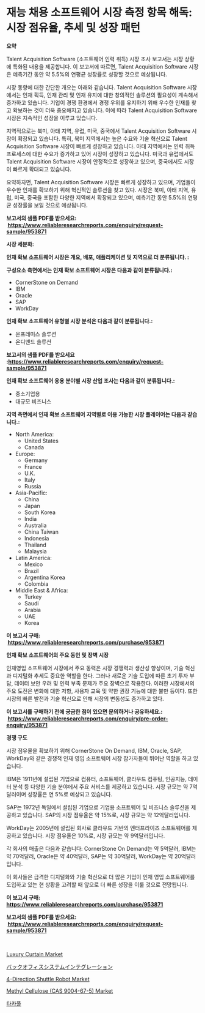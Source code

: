 <p><h1>재능 채용 소프트웨어 시장 측정 항목 해독: 시장 점유율, 추세 및 성장 패턴</h1></p><p><strong>요약</strong></p>
<p><p>Talent Acquisition Software (소프트웨어 인력 취득) 시장 조사 보고서는 시장 상황에 특화된 내용을 제공합니다. 이 보고서에 따르면, Talent Acquisition Software 시장은 예측기간 동안 약 5.5%의 연평균 성장률로 성장할 것으로 예상됩니다.</p><p>시장 동향에 대한 간단한 개요는 아래와 같습니다. Talent Acquisition Software 시장에서는 인재 획득, 인재 관리 및 인재 유지에 대한 창의적인 솔루션의 필요성이 계속해서 증가하고 있습니다. 기업이 경쟁 환경에서 경쟁 우위를 유지하기 위해 우수한 인재를 찾고 확보하는 것이 더욱 중요해지고 있습니다. 이에 따라 Talent Acquisition Software 시장은 지속적인 성장을 이루고 있습니다.</p><p>지역적으로는 북미, 아태 지역, 유럽, 미국, 중국에서 Talent Acquisition Software 시장이 확장되고 있습니다. 특히, 북미 지역에서는 높은 수요와 기술 혁신으로 Talent Acquisition Software 시장이 빠르게 성장하고 있습니다. 아태 지역에서는 인력 취득 프로세스에 대한 수요가 증가하고 있어 시장이 성장하고 있습니다. 미국과 유럽에서도 Talent Acquisition Software 시장이 안정적으로 성장하고 있으며, 중국에서도 시장이 빠르게 확대되고 있습니다.</p><p>요약하자면, Talent Acquisition Software 시장은 빠르게 성장하고 있으며, 기업들이 우수한 인재를 확보하기 위해 혁신적인 솔루션을 찾고 있다. 시장은 북미, 아태 지역, 유럽, 미국, 중국을 포함한 다양한 지역에서 확장되고 있으며, 예측기간 동안 5.5%의 연평균 성장률을 보일 것으로 예상됩니다.</p></p>
<p><strong>보고서의 샘플 PDF를 받으세요: &nbsp;<a href="https://www.reliableresearchreports.com/enquiry/request-sample/953871">https://www.reliableresearchreports.com/enquiry/request-sample/953871</a></strong></p>
<p><strong>시장 세분화:</strong></p>
<p><strong> 인재 확보 소프트웨어 시장은 개요, 배포, 애플리케이션 및 지역으로 더 분류됩니다. :</strong></p>
<p><strong>구성요소 측면에서는 인재 확보 소프트웨어 시장은 다음과 같이 분류됩니다.:</strong></p>
<p><ul><li>CornerStone on Demand</li><li>IBM</li><li>Oracle</li><li>SAP</li><li>WorkDay</li></ul></p>
<p><strong> 인재 확보 소프트웨어 유형별 시장 분석은 다음과 같이 분류됩니다.:</strong></p>
<p><ul><li>온프레미스 솔루션</li><li>온디맨드 솔루션</li></ul></p>
<p><strong>보고서의 샘플 PDF를 받으세요 :<a href="https://www.reliableresearchreports.com/enquiry/request-sample/953871">https://www.reliableresearchreports.com/enquiry/request-sample/953871</a></strong></p>
<p><strong> 인재 확보 소프트웨어 응용 분야별 시장 산업 조사는 다음과 같이 분류됩니다.:</strong></p>
<p><ul><li>중소기업용</li><li>대규모 비즈니스</li></ul></p>
<p><strong>지역 측면에서 인재 확보 소프트웨어 지역별로 이용 가능한 시장 플레이어는 다음과 같습니다.:</strong></p>
<p><ul>
    <li>
        North America:
        <ul>
            <li>United States</li>
            <li>Canada</li>
        </ul>
    </li>
    <li>
        Europe:
        <ul>
            <li>Germany</li>
            <li>France</li>
            <li>U.K.</li>
            <li>Italy</li>
            <li>Russia</li>
        </ul>
    </li>
    <li>
        Asia-Pacific:
        <ul>
            <li>China</li>
            <li>Japan</li>
            <li>South Korea</li>
            <li>India</li>
            <li>Australia</li>
            <li>China Taiwan</li>
            <li>Indonesia</li>
            <li>Thailand</li>
            <li>Malaysia</li>
        </ul>
    </li>
    <li>
        Latin America:
        <ul>
            <li>Mexico</li>
            <li>Brazil</li>
            <li>Argentina Korea</li>
            <li>Colombia</li>
        </ul>
    </li>
    <li>
        Middle East & Africa:
        <ul>
            <li>Turkey</li>
            <li>Saudi</li>
            <li>Arabia</li>
            <li>UAE</li>
            <li>Korea</li>
        </ul>
    </li>
    </ul></p>
<p><strong>이 보고서 구매: &nbsp;<a href="https://www.reliableresearchreports.com/purchase/953871">https://www.reliableresearchreports.com/purchase/953871</a></strong></p>
<p><strong>인재 확보 소프트웨어의 주요 동인 및 장벽 시장</strong></p>
<p><p>인재영입 소프트웨어 시장에서 주요 동력은 시장 경쟁력과 생산성 향상이며, 기술 혁신과 디지털화 추세도 중요한 역할을 한다. 그러나 새로운 기술 도입에 따른 초기 투자 부담, 데이터 보안 우려 및 인력 부족 문제가 주요 장벽으로 작용한다. 이러한 시장에서의 주요 도전은 변화에 대한 저항, 사용자 교육 및 약한 권장 기능에 대한 불만 등이다. 또한 시장의 빠른 발전과 기술 혁신으로 인해 시장의 변동성도 증가하고 있다.</p></p>
<p><strong>이 보고서를 구매하기 전에 궁금한 점이 있으면 문의하거나 공유하세요.: &nbsp;<a href="https://www.reliableresearchreports.com/enquiry/pre-order-enquiry/953871">https://www.reliableresearchreports.com/enquiry/pre-order-enquiry/953871</a></strong></p>
<p><strong>경쟁 구도</strong></p>
<p><p>시장 점유율을 확보하기 위해 CornerStone On Demand, IBM, Oracle, SAP, WorkDay와 같은 경쟁적 인재 영입 소프트웨어 시장 참가자들이 뛰어난 역할을 하고 있습니다. </p><p>IBM은 1911년에 설립된 기업으로 컴퓨터, 소프트웨어, 클라우드 컴퓨팅, 인공지능, 데이터 분석 등 다양한 기술 분야에서 주요 서비스를 제공하고 있습니다. 시장 규모는 약 7억달러이며 성장률은 연 5%로 예상되고 있습니다.</p><p>SAP는 1972년 독일에서 설립된 기업으로 기업용 소프트웨어 및 비즈니스 솔루션을 제공하고 있습니다. SAP의 시장 점유율은 약 15%로, 시장 규모는 약 12억달러입니다.</p><p>WorkDay는 2005년에 설립된 회사로 클라우드 기반의 엔터프라이즈 소프트웨어를 제공하고 있습니다. 시장 점유율은 10%로, 시장 규모는 약 9억달러입니다.</p><p>각 회사의 매출은 다음과 같습니다: CornerStone On Demand는 약 5억달러, IBM는 약 70억달러, Oracle은 약 40억달러, SAP는 약 30억달러, WorkDay는 약 20억달러입니다.</p><p>이 회사들은 급격한 디지털화와 기술 혁신으로 더 많은 기업이 인재 영입 소프트웨어를 도입하고 있는 현 상황을 고려할 때 앞으로 더 빠른 성장을 이룰 것으로 전망됩니다.</p></p>
<p><strong>이 보고서 구매: &nbsp; <a href="https://www.reliableresearchreports.com/purchase/953871">https://www.reliableresearchreports.com/purchase/953871</a></strong></p>
<p><strong>보고서의 샘플 PDF를 받으세요: &nbsp;<a href="https://www.reliableresearchreports.com/enquiry/request-sample/953871">https://www.reliableresearchreports.com/enquiry/request-sample/953871</a></strong><strong></strong></p>
<p>&nbsp;</p>
<p><p><a href="https://view.publitas.com/reportprime-1/luxury-curtain-market-size-evaluating-its-market-trends-growth-and-projections-2024-2031/">Luxury Curtain Market</a></p><p><a href="https://github.com/ycmtqqhvk3273/Market-Research-Report-List-1/blob/main/5695858185042.md">バックオフィスシステムインテグレーション</a></p><p><a href="https://cautious-neon-760.notion.site/4-Direction-Shuttle-Robot-Market-Research-Report-Reveals-The-Latest-Trends-And-Opportunities-of-this-f7b5101e37bb49f983808a255cc55466">4-Direction Shuttle Robot Market</a></p><p><a href="https://issuu.com/reportprime-2/docs/methyl-cellulose-cas-9004-67-5-market-size-2030.pp">Methyl Cellulose (CAS 9004-67-5) Market</a></p><p><a href="https://github.com/lkwggful07722/Market-Research-Report-List-1/blob/main/6890194184977.md">타카풀</a></p></p>